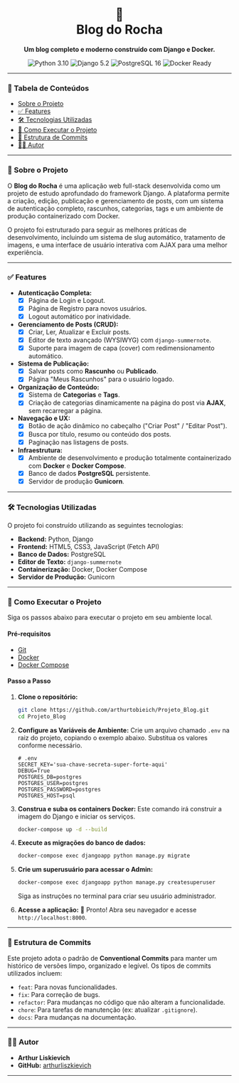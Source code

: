 <div align="center">
  <h1>
    📝<br>Blog do Rocha
  </h1>
  <p><strong>Um blog completo e moderno construído com Django e Docker.</strong></p>
  <p>
    <img src="https://img.shields.io/badge/Python-3.10-blue.svg" alt="Python 3.10">
    <img src="https://img.shields.io/badge/Django-5.2-green.svg" alt="Django 5.2">
    <img src="https://img.shields.io/badge/PostgreSQL-16-blue.svg" alt="PostgreSQL 16">
    <img src="https://img.shields.io/badge/Docker-Ready-blue.svg?logo=docker" alt="Docker Ready">
  </p>
</div>

---

### 📖 Tabela de Conteúdos

- [Sobre o Projeto](#-sobre-o-projeto)
- [✅ Features](#-features)
- [🛠️ Tecnologias Utilizadas](#️-tecnologias-utilizadas)
- [🚀 Como Executar o Projeto](#-como-executar-o-projeto)
- [📂 Estrutura de Commits](#-estrutura-de-commits)
- [👨‍💻 Autor](#-autor)

---

### 📌 Sobre o Projeto

O **Blog do Rocha** é uma aplicação web full-stack desenvolvida como um projeto de estudo aprofundado do framework Django. A plataforma permite a criação, edição, publicação e gerenciamento de posts, com um sistema de autenticação completo, rascunhos, categorias, tags e um ambiente de produção containerizado com Docker.

O projeto foi estruturado para seguir as melhores práticas de desenvolvimento, incluindo um sistema de slug automático, tratamento de imagens, e uma interface de usuário interativa com AJAX para uma melhor experiência.

---

### ✅ Features

-   **Autenticação Completa:**
    -   [x] Página de Login e Logout.
    -   [x] Página de Registro para novos usuários.
    -   [x] Logout automático por inatividade.
-   **Gerenciamento de Posts (CRUD):**
    -   [x] Criar, Ler, Atualizar e Excluir posts.
    -   [x] Editor de texto avançado (WYSIWYG) com `django-summernote`.
    -   [x] Suporte para imagem de capa (cover) com redimensionamento automático.
-   **Sistema de Publicação:**
    -   [x] Salvar posts como **Rascunho** ou **Publicado**.
    -   [x] Página "Meus Rascunhos" para o usuário logado.
-   **Organização de Conteúdo:**
    -   [x] Sistema de **Categorias** e **Tags**.
    -   [x] Criação de categorias dinamicamente na página do post via **AJAX**, sem recarregar a página.
-   **Navegação e UX:**
    -   [x] Botão de ação dinâmico no cabeçalho ("Criar Post" / "Editar Post").
    -   [x] Busca por título, resumo ou conteúdo dos posts.
    -   [x] Paginação nas listagens de posts.
-   **Infraestrutura:**
    -   [x] Ambiente de desenvolvimento e produção totalmente containerizado com **Docker** e **Docker Compose**.
    -   [x] Banco de dados **PostgreSQL** persistente.
    -   [x] Servidor de produção **Gunicorn**.

---

### 🛠️ Tecnologias Utilizadas

O projeto foi construído utilizando as seguintes tecnologias:

-   **Backend:** Python, Django
-   **Frontend:** HTML5, CSS3, JavaScript (Fetch API)
-   **Banco de Dados:** PostgreSQL
-   **Editor de Texto:** `django-summernote`
-   **Containerização:** Docker, Docker Compose
-   **Servidor de Produção:** Gunicorn

---

### 🚀 Como Executar o Projeto

Siga os passos abaixo para executar o projeto em seu ambiente local.

#### Pré-requisitos

-   [Git](https://git-scm.com/)
-   [Docker](https://www.docker.com/products/docker-desktop/)
-   [Docker Compose](https://docs.docker.com/compose/)

#### Passo a Passo

1.  **Clone o repositório:**
    ```bash
    git clone https://github.com/arthurtobieich/Projeto_Blog.git
    cd Projeto_Blog
    ```

2.  **Configure as Variáveis de Ambiente:**
    Crie um arquivo chamado `.env` na raiz do projeto, copiando o exemplo abaixo. Substitua os valores conforme necessário.
    ```env
    # .env
    SECRET_KEY='sua-chave-secreta-super-forte-aqui'
    DEBUG=True
    POSTGRES_DB=postgres
    POSTGRES_USER=postgres
    POSTGRES_PASSWORD=postgres
    POSTGRES_HOST=psql
    ```

3.  **Construa e suba os containers Docker:**
    Este comando irá construir a imagem do Django e iniciar os serviços.
    ```bash
    docker-compose up -d --build
    ```

4.  **Execute as migrações do banco de dados:**
    ```bash
    docker-compose exec djangoapp python manage.py migrate
    ```

5.  **Crie um superusuário para acessar o Admin:**
    ```bash
    docker-compose exec djangoapp python manage.py createsuperuser
    ```
    Siga as instruções no terminal para criar seu usuário administrador.

6.  **Acesse a aplicação:**
    🎉 Pronto! Abra seu navegador e acesse `http://localhost:8000`.

---

### 📂 Estrutura de Commits

Este projeto adota o padrão de **Conventional Commits** para manter um histórico de versões limpo, organizado e legível. Os tipos de commits utilizados incluem:

-   `feat`: Para novas funcionalidades.
-   `fix`: Para correção de bugs.
-   `refactor`: Para mudanças no código que não alteram a funcionalidade.
-   `chore`: Para tarefas de manutenção (ex: atualizar `.gitignore`).
-   `docs`: Para mudanças na documentação.

---

### 👨‍💻 Autor

-   **Arthur Liskievich**
-   **GitHub:** [arthurliszkievich](https://github.com/arthurliszkievich)

---
